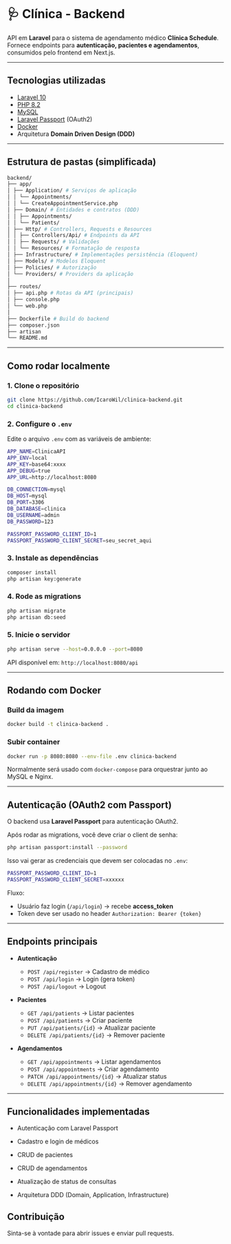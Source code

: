 # 🩺 Clínica - Backend

API em **Laravel** para o sistema de agendamento médico **Clínica Schedule**.  
Fornece endpoints para **autenticação, pacientes e agendamentos**, consumidos pelo frontend em Next.js.

---

## Tecnologias utilizadas

- [Laravel 10](https://laravel.com/)
- [PHP 8.2](https://www.php.net/)
- [MySQL](https://www.mysql.com/)
- [Laravel Passport](https://laravel.com/docs/10.x/passport) (OAuth2)
- [Docker](https://www.docker.com/)
- Arquitetura **Domain Driven Design (DDD)**

---

## Estrutura de pastas (simplificada)

```bash
backend/
├── app/
│ ├── Application/ # Serviços de aplicação
│ │ └── Appointments/
│ │ └── CreateAppointmentService.php
│ ├── Domain/ # Entidades e contratos (DDD)
│ │ ├── Appointments/
│ │ └── Patients/
│ ├── Http/ # Controllers, Requests e Resources
│ │ ├── Controllers/Api/ # Endpoints da API
│ │ ├── Requests/ # Validações
│ │ └── Resources/ # Formatação de resposta
│ ├── Infrastructure/ # Implementações persistência (Eloquent)
│ ├── Models/ # Modelos Eloquent
│ ├── Policies/ # Autorização
│ └── Providers/ # Providers da aplicação
│
├── routes/
│ ├── api.php # Rotas da API (principais)
│ ├── console.php
│ └── web.php
│
├── Dockerfile # Build do backend
├── composer.json
├── artisan
└── README.md
```

---

## Como rodar localmente

### 1. Clone o repositório
```bash
git clone https://github.com/IcaroWil/clinica-backend.git
cd clinica-backend
```

### 2. Configure o `.env`
Edite o arquivo `.env` com as variáveis de ambiente:


```bash
APP_NAME=ClinicaAPI
APP_ENV=local
APP_KEY=base64:xxxx
APP_DEBUG=true
APP_URL=http://localhost:8080

DB_CONNECTION=mysql
DB_HOST=mysql
DB_PORT=3306
DB_DATABASE=clinica
DB_USERNAME=admin
DB_PASSWORD=123

PASSPORT_PASSWORD_CLIENT_ID=1
PASSPORT_PASSWORD_CLIENT_SECRET=seu_secret_aqui
```

### 3. Instale as dependências
```bash
composer install
php artisan key:generate
```

### 4. Rode as migrations
```bash
php artisan migrate
php artisan db:seed
```

### 5. Inicie o servidor
```bash
php artisan serve --host=0.0.0.0 --port=8080
```
API disponível em: `http://localhost:8080/api`

---

## Rodando com Docker

### Build da imagem
```bash
docker build -t clinica-backend .
```

### Subir container
```bash
docker run -p 8080:8080 --env-file .env clinica-backend
```
Normalmente será usado com `docker-compose` para orquestrar junto ao MySQL e Nginx.

---

## Autenticação (OAuth2 com Passport)

O backend usa **Laravel Passport** para autenticação OAuth2.

Após rodar as migrations, você deve criar o client de senha:
```bash
php artisan passport:install --password
```

Isso vai gerar as credenciais que devem ser colocadas no `.env`:
```bash
PASSPORT_PASSWORD_CLIENT_ID=1
PASSPORT_PASSWORD_CLIENT_SECRET=xxxxxx
```

Fluxo:
- Usuário faz login (`/api/login`) → recebe **access_token**
- Token deve ser usado no header `Authorization: Bearer {token}`

---

## Endpoints principais

- **Autenticação**
    - `POST /api/register` -> Cadastro de médico
    - `POST /api/login` -> Login (gera token)
    - `POST /api/logout` -> Logout

- **Pacientes**
    - `GET /api/patients` -> Listar pacientes
    - `POST /api/patients` -> Criar paciente
    - `PUT /api/patients/{id}` -> Atualizar paciente
    - `DELETE /api/patients/{id}` -> Remover paciente

- **Agendamentos**
    - `GET /api/appointments` -> Listar agendamentos
    - `POST /api/appointments` -> Criar agendamento
    - `PATCH /api/appointments/{id}` -> Atualizar status
    - `DELETE /api/appointments/{id}` -> Remover agendamento

--- 

## Funcionalidades implementadas

- Autenticação com Laravel Passport

- Cadastro e login de médicos

- CRUD de pacientes

- CRUD de agendamentos

- Atualização de status de consultas

- Arquitetura DDD (Domain, Application, Infrastructure)

## Contribuição

Sinta-se à vontade para abrir issues e enviar pull requests.